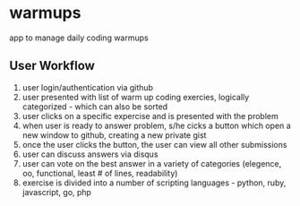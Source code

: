 warmups
=======

app to manage daily coding warmups


## User Workflow

1. user login/authentication via github
2. user presented with list of warm up coding exercies, logically categorized - which can also be sorted
3. user clicks on a specific expercise and is presented with the problem
4. when user is ready to answer problem, s/he cicks a button which open a new window to github, creating a new private gist
5. once the user clicks the button, the user can view all other submissions
6. user can discuss answers via disqus
7. user can vote on the best answer in a variety of categories (elegence, oo, functional, least # of lines, readability)
8. exercise is divided into a number of scripting languages - python, ruby, javascript, go, php
